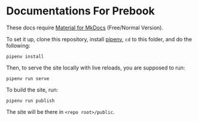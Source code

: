 # Documentations For Prebook

These docs require [Material for MkDocs](https://squidfunk.github.io/mkdocs-material/) (Free/Normal Version).

To set it up, clone this repository, install [pipenv](https://pipenv.pypa.io/en/latest/index.html#install-pipenv-today), `cd` to this folder, and do the following:

```
pipenv install
```

Then, to serve the site locally with live reloads, you are supposed to run:

```
pipenv run serve
```

To build the site, run:

```
pipenv run publish
```
The site will be there in `<repo root>/public`.
